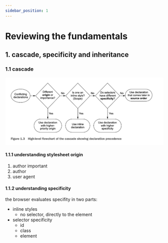 ```yaml
---
sidebar_position: 1
---
```


# Reviewing the fundamentals

## 1. cascade, specificity and inheritance

### 1.1 cascade

![](./images/cascade.png)

#### 1.1.1 understanding stylesheet origin

1. author important
2. author
3. user agent
   
#### 1.1.2 understanding specificity

the browser evaluates specifity in two parts: 
- inline styles
  - no selector, directly to the element 
- selector specificity
  - id
  - class
  - element

